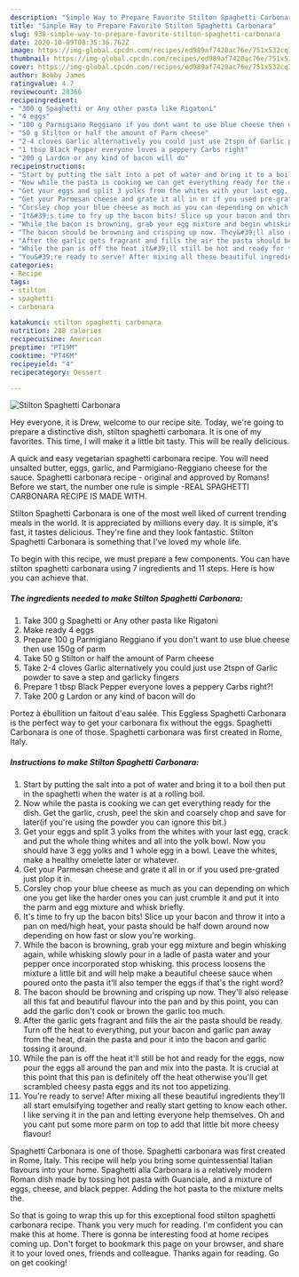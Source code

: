 ```yaml
---
description: "Simple Way to Prepare Favorite Stilton Spaghetti Carbonara"
title: "Simple Way to Prepare Favorite Stilton Spaghetti Carbonara"
slug: 938-simple-way-to-prepare-favorite-stilton-spaghetti-carbonara
date: 2020-10-09T08:35:36.762Z
image: https://img-global.cpcdn.com/recipes/ed989af7420ac76e/751x532cq70/stilton-spaghetti-carbonara-recipe-main-photo.jpg
thumbnail: https://img-global.cpcdn.com/recipes/ed989af7420ac76e/751x532cq70/stilton-spaghetti-carbonara-recipe-main-photo.jpg
cover: https://img-global.cpcdn.com/recipes/ed989af7420ac76e/751x532cq70/stilton-spaghetti-carbonara-recipe-main-photo.jpg
author: Bobby James
ratingvalue: 4.7
reviewcount: 28366
recipeingredient:
- "300 g Spaghetti or Any other pasta like Rigatoni"
- "4 eggs"
- "100 g Parmigiano Reggiano if you dont want to use blue cheese then use 150g of parm"
- "50 g Stilton or half the amount of Parm cheese"
- "2-4 cloves Garlic alternatively you could just use 2tspn of Garlic powder to save a step and garlicky fingers"
- "1 tbsp Black Pepper everyone loves a peppery Carbs right"
- "200 g Lardon or any kind of bacon will do"
recipeinstructions:
- "Start by putting the salt into a pot of water and bring it to a boil then put in the spaghetti when the water is at a rolling boil."
- "Now while the pasta is cooking we can get everything ready for the dish. Get the garlic, crush, peel the skin and coarsely chop and save for later(if you&#39;re using the powder you can ignore this bit.)"
- "Get your eggs and split 3 yolks from the whites with your last egg, crack and put the whole thing whites and all into the yolk bowl. Now you should have 3 egg yolks and 1 whole egg in a bowl. Leave the whites, make a healthy omelette later or whatever."
- "Get your Parmesan cheese and grate it all in or if you used pre-grated just plop it in."
- "Corsley chop your blue cheese as much as you can depending on which one you get like the harder ones you can just crumble it and put it into the parm and egg mixture and whisk briefly."
- "It&#39;s time to fry up the bacon bits! Slice up your bacon and throw it into a pan on med/high heat, your pasta should be half down around now depending on how fast or slow you&#39;re working."
- "While the bacon is browning, grab your egg mixture and begin whisking again, while whisking slowly pour in a ladle of pasta water and your pepper once incorporated stop whisking. this process loosens the mixture a little bit and will help make a beautiful cheese sauce when poured onto the pasta it&#39;ll also temper the eggs if that&#39;s the right word?"
- "The bacon should be browning and crisping up now. They&#39;ll also release all this fat and beautiful flavour into the pan and by this point, you can add the garlic don&#39;t cook or brown the garlic too much."
- "After the garlic gets fragrant and fills the air the pasta should be ready. Turn off the heat to everything, put your bacon and garlic pan away from the heat, drain the pasta and pour it into the bacon and garlic tossing it around."
- "While the pan is off the heat it&#39;ll still be hot and ready for the eggs, now pour the eggs all around the pan and mix into the pasta. It is crucial at this point that this pan is definitely off the heat otherwise you&#39;ll get scrambled cheesy pasta eggs and its not too appetizing."
- "You&#39;re ready to serve! After mixing all these beautiful ingredients they&#39;ll all start emulsifying together and really start getting to know each other. I like serving it in the pan and letting everyone help themselves. Oh and you cant put some more parm on top to add that little bit more cheesy flavour!"
categories:
- Recipe
tags:
- stilton
- spaghetti
- carbonara

katakunci: stilton spaghetti carbonara 
nutrition: 288 calories
recipecuisine: American
preptime: "PT19M"
cooktime: "PT46M"
recipeyield: "4"
recipecategory: Dessert

---
```



![Stilton Spaghetti Carbonara](https://img-global.cpcdn.com/recipes/ed989af7420ac76e/751x532cq70/stilton-spaghetti-carbonara-recipe-main-photo.jpg)

Hey everyone, it is Drew, welcome to our recipe site. Today, we're going to prepare a distinctive dish, stilton spaghetti carbonara. It is one of my favorites. This time, I will make it a little bit tasty. This will be really delicious.

A quick and easy vegetarian spaghetti carbonara recipe. You will need unsalted butter, eggs, garlic, and Parmigiano-Reggiano cheese for the sauce. Spaghetti carbonara recipe - original and approved by Romans! Before we start, the number one rule is simple -REAL SPAGHETTI CARBONARA RECIPE IS MADE WITH.

Stilton Spaghetti Carbonara is one of the most well liked of current trending meals in the world. It is appreciated by millions every day. It is simple, it's fast, it tastes delicious. They're fine and they look fantastic. Stilton Spaghetti Carbonara is something that I've loved my whole life.


To begin with this recipe, we must prepare a few components. You can have stilton spaghetti carbonara using 7 ingredients and 11 steps. Here is how you can achieve that.

<!--inarticleads1-->

##### The ingredients needed to make Stilton Spaghetti Carbonara:

1. Take 300 g Spaghetti or Any other pasta like Rigatoni
1. Make ready 4 eggs
1. Prepare 100 g Parmigiano Reggiano if you don&#39;t want to use blue cheese then use 150g of parm
1. Take 50 g Stilton or half the amount of Parm cheese
1. Take 2-4 cloves Garlic alternatively you could just use 2tspn of Garlic powder to save a step and garlicky fingers
1. Prepare 1 tbsp Black Pepper everyone loves a peppery Carbs right?!
1. Take 200 g Lardon or any kind of bacon will do


Portez à ébullition un faitout d&#39;eau salée. This Eggless Spaghetti Carbonara is the perfect way to get your carbonara fix without the eggs. Spaghetti Carbonara is one of those. Spaghetti carbonara was first created in Rome, Italy. 

<!--inarticleads2-->

##### Instructions to make Stilton Spaghetti Carbonara:

1. Start by putting the salt into a pot of water and bring it to a boil then put in the spaghetti when the water is at a rolling boil.
1. Now while the pasta is cooking we can get everything ready for the dish. Get the garlic, crush, peel the skin and coarsely chop and save for later(if you&#39;re using the powder you can ignore this bit.)
1. Get your eggs and split 3 yolks from the whites with your last egg, crack and put the whole thing whites and all into the yolk bowl. Now you should have 3 egg yolks and 1 whole egg in a bowl. Leave the whites, make a healthy omelette later or whatever.
1. Get your Parmesan cheese and grate it all in or if you used pre-grated just plop it in.
1. Corsley chop your blue cheese as much as you can depending on which one you get like the harder ones you can just crumble it and put it into the parm and egg mixture and whisk briefly.
1. It&#39;s time to fry up the bacon bits! Slice up your bacon and throw it into a pan on med/high heat, your pasta should be half down around now depending on how fast or slow you&#39;re working.
1. While the bacon is browning, grab your egg mixture and begin whisking again, while whisking slowly pour in a ladle of pasta water and your pepper once incorporated stop whisking. this process loosens the mixture a little bit and will help make a beautiful cheese sauce when poured onto the pasta it&#39;ll also temper the eggs if that&#39;s the right word?
1. The bacon should be browning and crisping up now. They&#39;ll also release all this fat and beautiful flavour into the pan and by this point, you can add the garlic don&#39;t cook or brown the garlic too much.
1. After the garlic gets fragrant and fills the air the pasta should be ready. Turn off the heat to everything, put your bacon and garlic pan away from the heat, drain the pasta and pour it into the bacon and garlic tossing it around.
1. While the pan is off the heat it&#39;ll still be hot and ready for the eggs, now pour the eggs all around the pan and mix into the pasta. It is crucial at this point that this pan is definitely off the heat otherwise you&#39;ll get scrambled cheesy pasta eggs and its not too appetizing.
1. You&#39;re ready to serve! After mixing all these beautiful ingredients they&#39;ll all start emulsifying together and really start getting to know each other. I like serving it in the pan and letting everyone help themselves. Oh and you cant put some more parm on top to add that little bit more cheesy flavour!


Spaghetti Carbonara is one of those. Spaghetti carbonara was first created in Rome, Italy. This recipe will help you bring some quintessential Italian flavours into your home. Spaghetti alla Carbonara is a relatively modern Roman dish made by tossing hot pasta with Guanciale, and a mixture of eggs, cheese, and black pepper. Adding the hot pasta to the mixture melts the. 

So that is going to wrap this up for this exceptional food stilton spaghetti carbonara recipe. Thank you very much for reading. I'm confident you can make this at home. There is gonna be interesting food at home recipes coming up. Don't forget to bookmark this page on your browser, and share it to your loved ones, friends and colleague. Thanks again for reading. Go on get cooking!
